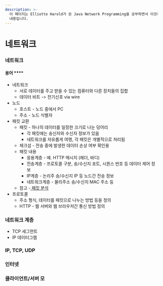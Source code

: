 ```yaml
---
description: >-
  이 페이지는 Elliotte Harold가 쓴 Java Network Programming을 공부하면서 이것저것 찾아보고 개념을 정리한
  내용입니다.
---
```


# 네트워크

### 네트워크

#### 용어 ****

* 네트워크
  * 서로 데이터를 주고 받을 수 있는 컴퓨터와 다른 장치들의 집합
  * 데이터 비트 -&gt; 전기신호 via wire
* 노드
  * 호스트 - 노드 중에서 PC
  * 주소 - 노드 식별자
* 패킷 교환
  * 패킷 - 하나의 데이터를 일정한 크기로 나눈 덩어리
    * 각 패킷에는 송신자와 수신자 정보가 있음
    * 네트워크를 자유롭게 여행, 각 패킷은 개별적으로 처리됨
  * 체크섬 - 전송 중에 발생한 데이터 손상 여부 확인용
  * 패킷 내용
    * 응용계층 - 예. HTTP 메시지 \(헤더, 바디\)
    * 전송계층 - 프로토콜 구분, 송/수신지 포트, 시퀀스 번호 등 데이터 제어 정보 
    * IP계층 - 논리주 송/수신지 IP 등 노드간 전송 정보
    * 네트워크계층 - 물리주소 송/수신지 MAC 주소 등 
  * 참고 -[ 패킷 분석](https://asecurity.so/2017/05/%EB%84%A4%ED%8A%B8%EC%9B%8C%ED%81%AC-%ED%8C%A8%ED%82%B7-%EB%B6%84%EC%84%9D%EC%9D%98-%EA%B8%B0%EB%B3%B8-tcpip-7%EA%B3%84%EC%B8%B5-4%EA%B3%84%EC%B8%B5/)   
* 프로토콜
  * 주소 형식, 데이터를 패킷으로 나누는 방법 등을 정의
  * HTTP - 웹 서버와 웹 브라우저간 통신 방법 정의

### 네트워크 계층

* TCP 세그먼트
* IP 데이터그램

### IP, TCP, UDP

### 인터넷

### 클라이언트/서버 모

